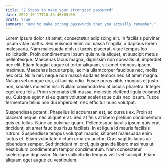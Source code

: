 ```yaml
---
title: "2 Steps to make your strongest password"
date: 2022-10-17T10:43:45+09:00
draft: true
summary: "How to make strong passwords that you actually remember."
---
```


Lorem ipsum dolor sit amet, consectetur adipiscing elit. In facilisis pulvinar ipsum vitae mattis. Sed euismod enim ac massa fringilla, a dapibus lorem malesuada. Nam malesuada nibh ut turpis placerat, vitae tempus leo sollicitudin. Proin condimentum ipsum quis nulla aliquet, et suscipit metus pellentesque. Maecenas lacus magna, dignissim non convallis ut, imperdiet nec elit. Etiam feugiat augue ut tortor aliquam, sit amet rhoncus ipsum maximus. Maecenas lacus turpis, lacinia ullamcorper faucibus nec, mollis nec orci. Nulla nec neque non massa sodales tempor nec sit amet magna. Nullam vel congue orci, at lacinia odio. Fusce purus nibh, rhoncus et justo non, sodales molestie nisi. Nullam commodo leo at iaculis pharetra. Integer eget arcu felis. Proin venenatis elit massa, molestie eleifend ligula euismod eu. Quisque eget nisi eu quam volutpat scelerisque quis nec ipsum. Fusce fermentum tellus non dui imperdiet, nec efficitur nunc volutpat.

Suspendisse potenti. Phasellus id accumsan est, ac cursus ex. Proin at placerat neque, nec aliquet erat. Sed at felis at libero pretium condimentum quis eu tellus. Nunc ac pulvinar quam. Pellentesque iaculis ipsum quis erat tincidunt, sit amet faucibus risus facilisis. In et ligula id mauris facilisis rutrum. Suspendisse tempus volutpat mauris, sit amet malesuada enim luctus et. Etiam vulputate dictum urna eu auctor. Cras sagittis lacus ac bibendum semper. Sed tincidunt mi orci, quis gravida libero maximus ut. Vestibulum condimentum tempor condimentum. Nam consectetur scelerisque dignissim. Nullam sollicitudin tempus velit vel suscipit. Etiam aliquam eget augue eu vestibulum.